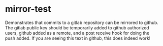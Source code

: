 # mirror-test

Demonstrates that commits to a gitlab repository can be mirrored to github.
The gitlab public key should be temporarily added to github authorized users,
github added as a remote, and a post receive hook for doing the push added.
If you are seeing this text in github, this does indeed work!
